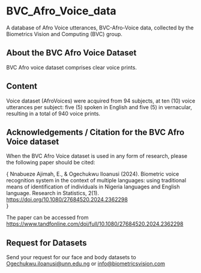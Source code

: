 # BVC_Afro_Voice_data
A database of Afro Voice utterances, BVC-Afro-Voice data, collected by the Biometrics Vision and Computing (BVC) group.

## About the BVC Afro Voice Dataset
BVC Afro voice dataset comprises clear voice prints. 

## Content
Voice dataset (AfroVoices) were acquired from 94 subjects, at ten (10) voice utterances per subject: five (5) spoken in English and five (5) in vernacular, resulting in a total of 940 voice prints.

## Acknowledgements / Citation for the BVC Afro Voice dataset
When the BVC Afro Voice dataset is used in any form of research, please the following paper should be cited:

{
Nnabueze Ajimah, E., & Ogechukwu Iloanusi (2024). Biometric voice recognition system in the context of multiple languages: using traditional means of identification of individuals in Nigeria languages and English language. Research in Statistics, 2(1). https://doi.org/10.1080/27684520.2024.2362298  
}

The paper can be accessed from https://www.tandfonline.com/doi/full/10.1080/27684520.2024.2362298

## Request for Datasets
Send your request for our face and body datasets to Ogechukwu.iloanusi@unn.edu.ng or info@biometricsvision.com 

